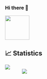 ### Hi there 👋
<!--
**thiswallz/thiswallz** is a ✨ _special_ ✨ repository because its `README.md` (this file) appears on your GitHub profile.

Here are some ideas to get you started:

- 🔭 I’m currently working on ...
- 🌱 I’m currently learning ...
- 👯 I’m looking to collaborate on ...
- 🤔 I’m looking for help with ...
- 💬 Ask me about ...
- 📫 How to reach me: ...
- 😄 Pronouns: ...
- ⚡ Fun fact: ...
-->

<img src="https://github.githubassets.com/images/modules/site/copilot/copilot.png" width="80px" />

## 📈 Statistics

<div align="center" style="display:flex; gap:40px;">
  <a href="https://github.com/thiswallz">
    <img src="https://wakatime.com/share/@thiswallz/7768602d-0795-44ad-a482-b1b09d1be5f4.png" />
  </a>

<a  href="https://wakatime.com/@thiswallz"> <img src="https://wakatime.com/share/@thiswallz/054e28cd-c136-4d50-a1fd-3e2dea3e171a.png" /></a>

</div>

